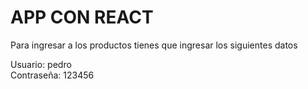 <h1>APP CON REACT</h1>

Para ingresar a los productos tienes que ingresar los siguientes datos

Usuario: pedro <br/>
Contraseña: 123456
